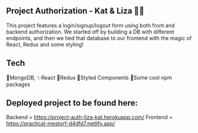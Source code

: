 ## Project Authorization - Kat & Liza 👯‍♀️
This project features a login/signup/logout form using both front and backend authorization. We started off by building a DB with different endpoints, and then we tied that database to our frontend with the magic of React, Redux and some styling!

## Tech
🧩MongoDB, ✨React 🌈Redux 💅Styled Components 🤤Some cool npm packages

## Deployed project to be found here:
Backend = https://project-auth-liza-kat.herokuapp.com/ Frontend = https://practical-mestorf-d4dfd7.netlify.app/
